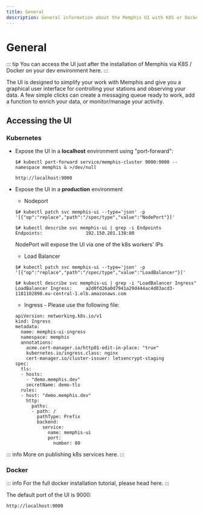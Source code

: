 ```yaml
---
title: General
description: General information about the Memphis UI with K8S or Docker in dev
---
```

# General

::: tip
You can access the UI just after the installation of Memphis via K8S / Docker on your dev environment <ContainerLink url="/deployment/kubernetes/1-installation">here</ContainerLink>.
:::
<!-- TODO: make landing pages -->

The UI is designed to simplify your work with Memphis and give you a graphical user interface for controlling your stations and observing your data. A few simple clicks can create a messaging queue ready to work, add a function to enrich your data, or monitor/manage your activity.

## Accessing the UI

### **Kubernetes**

*   Expose the UI in a **localhost** environment using "port-forward":

    ```
    $# kubectl port-forward service/memphis-cluster 9000:9000 --namespace memphis & >/dev/null
    ```

    ```
    http://localhost:9000
    ```
*   Expose the UI in a **production** environment

    * Nodeport

    ```
    $# kubectl patch svc memphis-ui --type='json' -p '[{"op":"replace","path":"/spec/type","value":"NodePort"}]'
    ```

    ```
    $# kubectl describe svc memphis-ui | grep -i Endpoints
    Endpoints:                192.150.201.138:80
    ```

    NodePort will expose the UI via one of the k8s workers' IPs

    * Load Balancer

    ```
    $# kubectl patch svc memphis-ui --type='json' -p '[{"op":"replace","path":"/spec/type","value":"LoadBalancer"}]'
    ```

    ```
    $# kubectl describe svc memphis-ui | grep -i "LoadBalancer Ingress"
    LoadBalancer Ingress:     a2d0fd26a0d7941a29d444ac4d03acd3-1181102898.eu-central-1.elb.amazonaws.com
    ```

    * Ingress - Please use the following file:

    ```
    apiVersion: networking.k8s.io/v1
    kind: Ingress
    metadata:
      name: memphis-ui-ingress
      namespace: memphis
      annotations:
        acme.cert-manager.io/http01-edit-in-place: "true"
        kubernetes.io/ingress.class: nginx
        cert-manager.io/cluster-issuer: letsencrypt-staging
    spec:
      tls:
      - hosts:
        - "demo.memphis.dev"
        secretName: demo-tls
      rules:
      - host: "demo.memphis.dev"
        http:
          paths:
          - path: /
            pathType: Prefix
            backend:
              service:
                name: memphis-ui
                port:
                  number: 80
    ```

::: info
More on publishing k8s services <ContainerLink url="https://kubernetes.io/docs/concepts/services-networking/service/#publishing-services-service-types">here</ContainerLink>.
:::

### **Docker**

::: info
For the full docker installation tutorial, please head <ContainerLink url="/deployment/docker-compose">here</ContainerLink>.
:::

The default port of the UI is 9000:

```
http://localhost:9000
```
<script setup>
import ContainerLink from '/components/ContainerLink.Vue'
</script>